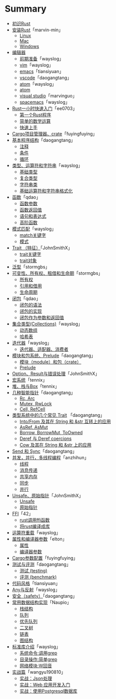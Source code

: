 # Summary

* [初识Rust](./01-1st-glance/README.md)
* [安装Rust](./02-install/02-00-preface.md)「marvin-min」
  * [Linux](./02-install/02-01-install_rust_on_linux.md)
  * [Mac](./02-install/02-02-install_rust_on_mac_os.md)
  * [Windows](./02-install/02-03-install_rust_on_windows.md)
* [编辑器](./03-editors/03-00-preface.md)
  * [前期准备](./03-editors/03-01-before.md)「wayslog」
  * [vim](./03-editors/03-02-vim.md)「wayslog」
  * [emacs](./03-editors/03-03-emacs.md)「tiansiyuan」
  * [vscode](./03-editors/03-04-vscode.md)「daogangtang」
  * [atom](./03-editors/03-05-atom.md)「wayslog」
  * [atom](./03-editors/03-06-sublime.md)
  * [visual studio](./03-editors/03-07-visualstudio.md)「marvinguo」
  * [spacemacs](./03-editors/03-10-spacemacs.md)「wayslog」
* [Rust一小时快速入门](./04-quickstart/04-00-intro.md)「ee0703」
  * [第一个Rust程序](./04-quickstart/04-01-hello-world.md)
  * [简单的数学运算](./04-quickstart/04-02-basic-math.md)
  * [快速上手](./04-quickstart/04-03-cheet-sheet.md)
* [Cargo项目管理器、crate](./05-cargo-projects-manager/05-cargo-projects-manager.md)「fuyingfuying」
* [基本程序结构](./06-flow/06-00-preface.md)「daogangtang」
  * [注释](./06-flow/06-01-comment.md)
  * [条件](./06-flow/06-02-condition.md)
  * [循环](./06-flow/06-03-repeatition.md)
* [类型、运算符和字符串](07-type/07-00-preface.md)「wayslog」
  * [基础类型](07-type/07-01-types.md)
  * [复合类型](07-type/07-02-compound-types.md)
  * [字符串类](07-type/07-03-strings.md)
  * [基础运算符和字符串格式化](07-type/07-04-operator-and-format.md)
* [函数](./08-function/08-00-overview.md)「qdao」
  * [函数参数](./08-function/08-01-arguement.md)
  * [函数返回值](./08-function/08-02-return_value.md)
  * [语句和表达式](08-function/08-03-statement_expression.md)
  * [高阶函数](08-function/08-04-high_order_function.md)
* [模式匹配](09-match/09-00-overview.md)「wayslog」
  * [match关键字](09-match/09-01-match.md)
  * [模式](09-match/09-02-pattern.md)
* [Trait （特征）](10-trait/10-00-overview.md)「JohnSmithX」
  * [trait关键字](10-trait/10-01-trait.md)
  * [trait对象](10-trait/10-02-trait-object.md)
* [泛型](11-generics/11-01-generics.md)「stormgbs」
* [可变性、所有权、租借和生命期](12-ownership-system/12-00-ownership_system.md)「stormgbs」
  * [所有权](12-ownership-system/12-01-ownership.md)
  * [引用和借用](12-ownership-system/12-02-borrowing_references.md)
  * [生命周期](12-ownership-system/12-03-lifetimes.md)
* [闭包](13-closure/13-00-overview.md)「qdao」
  * [闭包的语法](13-closure/13-01-syntax.md)
  * [闭包的实现](13-closure/13-02-implementation.md)
  * [闭包作为参数和返回值](13-closure/13-03-as_argument_return_value.md)
* [集合类型(Collections)](14-collections/14-00-overview.md)「wayslog」
  * [动态数组](14-collections/14-01-vec.md)
  * [哈希表](14-collections/14-02-hashmap.md)
* [迭代器](15-iterator/15-00-overview.md)「wayslog」
  * [迭代器、适配器、消费者](15-iterator/15-01-iterator.md)
* [模块和包系统、Prelude](16-modules/16-00-preface.md)「daogangtang」
  * [模块（module）和包（crate）](16-modules/16-01-module.md)
  * [Prelude](16-modules/16-02-prelude.md)
* [Option、Result与错误处理](17-error-handling/17-01-option-result.md)「JohnSmithX」
* [宏系统](18-macro/18-01-macro.md)「tennix」
* [堆、栈与Box](./19-heap-stack/heap-stack.md)「tennix」
* [几种智能指针](./20-rcarc/20-00-preface.md)「daogangtang」
  * [Rc, Arc](./20-rcarc/20-01-rcarc.md)
  * [Mutex, RwLock](./20-rcarc/20-02-mutex.md)
  * [Cell, RefCell](./20-rcarc/20-03-cell.md)
* [类型系统中的几个常见 Trait](./21-intoborrow/21-00-preface.md) 「daogangtang」
  * [Into/From 及其在 String 和 &str 互转上的应用](./21-intoborrow/21-01-into.md)
  * [AsRef, AsMut](./21-intoborrow/21-02-asref.md)
  * [Borrow, BorrowMut, ToOwned](./21-intoborrow/21-03-borrow.md)
  * [Deref 与 Deref coercions](./21-intoborrow/21-04-deref.md)
  * [Cow 及其在 String 和 &str 上的应用](./21-intoborrow/21-05-cow.md)
* [Send 和 Sync](./22-marker/21-01-sendsync.md)「daogangtang」
* [并发，并行，多线程编程](./23-concurrency-parallel-threads/23-00-preface.md)「anzhihun」
  * [线程](./23-concurrency-parallel-threads/24-01-thread.md)
  * [消息传递](./23-concurrency-parallel-threads/24-02-message-passing.md)
  * [共享内存](./23-concurrency-parallel-threads/24-03-share-memory.md)
  * [同步](./23-concurrency-parallel-threads/24-04-synchronize.md)
  * [并行](./23-concurrency-parallel-threads/24-05-parallel.md)
* [Unsafe、原始指针](24-unsafety-rawpointer/24-00-preface.md)「JohnSmithX」
  * [Unsafe](24-unsafety-rawpointer/24-01-unsafety.md)
  * [原始指针](24-unsafety-rawpointer/24-02-raw-pointer.md)
* [FFI](25-ffi/25-00-preface.md)「42」
  * [rust调用ffi函数](25-ffi/25-01-calling-ffi-functions.md)
  * [将rust编译成库](25-ffi/25-02-compiling-rust-to-lib.md)
* [运算符重载](26-operator-overload/26-01-operator.md)「wayslog」
* [属性和编译器参数](27-attr-and-compiler-args/27-00-preface.md)「elton」
  * [属性](27-attr-and-compiler-args/27-01-attributes.md)
  * [编译器参数](27-attr-and-compiler-args/27-02-rustc-options.md)
* [Cargo参数配置](28-cargo-detailed-cfg/28-01-cargo-detailed-cfg.md)「fuyingfuying」
* [测试与评测](29-testing/29-00-preface.md)「daogangtang」
  * [测试 (testing)](29-testing/29-01-threearchtest.md)
  * [评测 (benchmark)](29-testing/29-02-bench.md)
* [代码风格](30-coding-style/30-01-style.md)「tiansiyuan」
* [Any与反射](31-any/31-01-any.md)「wayslog」
* [安全（safety）](32-safety/32-01-safety.md)「daogangtang」
* [常用数据结构实现](33-data-struct/33-00-preface.md)「Naupio」
  * [栈结构](33-data-struct/33-01-stack.md)
  * [队列](33-data-struct/33-02-queue.md)
  * [优先队列](33-data-struct/33-03-priority_queue.md)
  * [二叉树](33-data-struct/33-04-binary_tree.md)
  * [链表](33-data-struct/33-05-linked_list.md)
  * [图结构](33-data-struct/33-06-graph.md)
* [标准库介绍](34-std/34-00-overview.md)「wayslog」
  * [系统命令:调用grep](34-std/34-01-process.md)
  * [目录操作:简单grep](34-std/34-02-fs-and-path.md)
  * [网络模块:W回音](34-std/34-03-net.md)
* [实战篇](35-action/35-00-preface.md)「wangyu190810」
  * [实战：Json处理](35-action/json_data/readme.md)
  * [实战：Web 应用开发入门](35-action/mysite/readme.md)
  * [实战：使用Postgresql数据库](35-action/db/readme.md)
